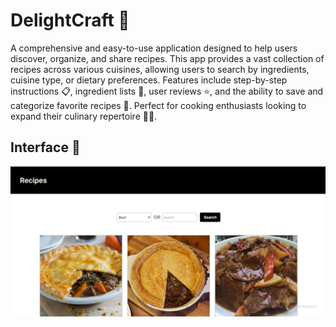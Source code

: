 # DelightCraft 🍲

A comprehensive and easy-to-use application designed to help users discover, organize, and share recipes. This app provides a vast collection of recipes across various cuisines, allowing users to search by ingredients, cuisine type, or dietary preferences. Features include step-by-step instructions 📋, ingredient lists 🛒, user reviews ⭐, and the ability to save and categorize favorite recipes 💾. Perfect for cooking enthusiasts looking to expand their culinary repertoire 👩‍🍳.

## Interface 🎨

![DelightCraft](/DelightCraft.png)
